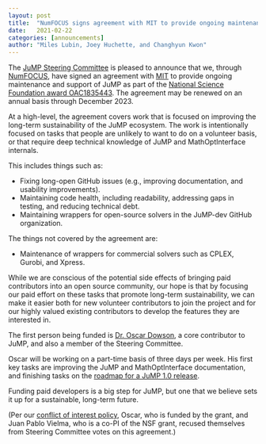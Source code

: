 ```yaml
---
layout: post
title:  "NumFOCUS signs agreement with MIT to provide ongoing maintenance and support"
date:   2021-02-22
categories: [announcements]
author: "Miles Lubin, Joey Huchette, and Changhyun Kwon"
---
```


The [JuMP Steering Committee](/pages/governance/#steering-committee) is pleased
to announce that we, through [NumFOCUS](https://numfocus.org), have signed an
agreement with [MIT](https://mit.edu) to provide ongoing maintenance and
support of JuMP as part of the
[National Science Foundation award OAC1835443](https://nsf.gov/awardsearch/showAward?AWD_ID=1835443&HistoricalAwards=false).
The agreement may be renewed on an annual basis through December 2023.

At a high-level, the agreement covers work that is focused on improving the
long-term sustainability of the JuMP ecosystem. The work is intentionally
focused on tasks that people are unlikely to want to do on a volunteer basis, or
that require deep technical knowledge of JuMP and MathOptInterface internals.

This includes things such as:
 * Fixing long-open GitHub issues (e.g., improving documentation, and usability
   improvements).
 * Maintaining code health, including readability, addressing gaps in testing,
   and reducing technical debt.
 * Maintaining wrappers for open-source solvers in the JuMP-dev GitHub
   organization.

The things not covered by the agreement are:

 * Maintenance of wrappers for commercial solvers such as CPLEX, Gurobi, and
   Xpress.

While we are conscious of the potential side effects of bringing paid
contributors into an open source community, our hope is that by focusing our
paid effort on these tasks that promote long-term sustainability, we can make it
easier both for new volunteer contributors to join the project and for our
highly valued existing contributors to develop the features they are interested
in.

The first person being funded is [Dr. Oscar Dowson](https://github.com/odow), a
core contributor to JuMP, and also a member of the Steering Committee.

Oscar will be working on a part-time basis of three days per week. His first key
tasks are improving the JuMP and MathOptInterface documentation, and finishing
tasks on the [roadmap for a JuMP 1.0 release](https://jump.dev/JuMP.jl/stable/roadmap/).

Funding paid developers is a big step for JuMP, but one that we believe sets it
up for a sustainable, long-term future.

(Per our [conflict of interest policy](/pages/governance/#conflict-of-interest),
Oscar, who is funded by the grant, and Juan Pablo Vielma, who is a co-PI of the NSF
grant, recused themselves from Steering Committee votes on this agreement.)
